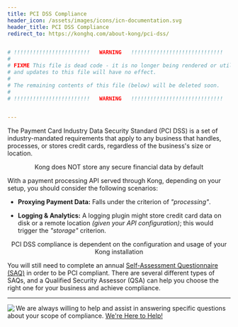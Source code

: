 ```yaml
---
title: PCI DSS Compliance
header_icon: /assets/images/icons/icn-documentation.svg
header_title: PCI DSS Compliance
redirect_to: https://konghq.com/about-kong/pci-dss/


# !!!!!!!!!!!!!!!!!!!!!!!!   WARNING   !!!!!!!!!!!!!!!!!!!!!!!!!!!!!
#
# FIXME This file is dead code - it is no longer being rendered or utilized,
# and updates to this file will have no effect.
#
# The remaining contents of this file (below) will be deleted soon.
#
# !!!!!!!!!!!!!!!!!!!!!!!!   WARNING   !!!!!!!!!!!!!!!!!!!!!!!!!!!!!


---
```


The Payment Card Industry Data Security Standard (PCI DSS) is a set of industry-mandated requirements that apply to any business that handles, processes, or stores credit cards, regardless of the business's size or location.

<div class="alert alert-success">
  <center><stromg>Kong does NOT store any secure financial data by default</stromg></center>
</div>

With a payment processing API served through Kong, depending on your setup, you should consider the following scenarios:

- **Proxying Payment Data:** Falls under the criterion of *"processing"*.

- **Logging & Analytics:** A logging plugin might store credit card data on disk or a remote location *(given your API configuration)*; this would trigger the *"storage"* criterion.

<div class="alert alert-warning">
  <center>PCI DSS compliance is dependent on the configuration and usage of your Kong installation</center>
</div>

You will still need to complete an annual [Self-Assessment Questionnaire (SAQ)](https://www.pcisecuritystandards.org/merchants/self_assessment_form.php) in order to be PCI compliant. There are several different types of SAQs, and a Qualified Security Assessor (QSA) can help you choose the right one for your business and achieve compliance.

---

<div class="help">
  <img align="left" src="/assets/images/icons/icn-lifesaver.svg"/> We are always willing to help and assist in answering specific questions about your scope of compliance. <a href="mailto:sales@konghq.com">We're Here to Help!</a>
</div>
